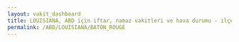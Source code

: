 ```yaml
---
layout: vakit_dashboard
title: LOUISIANA, ABD için iftar, namaz vakitleri ve hava durumu - ilçe/eyalet seç
permalink: /ABD/LOUISIANA/BATON_ROUGE
---
```


<script type="text/javascript">
  var GLOBAL_COUNTRY = 'ABD';
  var GLOBAL_CITY = 'LOUISIANA';
  var GLOBAL_STATE = 'BATON_ROUGE';
  var lat = 72;
  var lon = 21;
</script>
